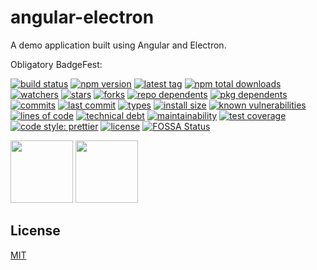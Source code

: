 # angular-electron
A demo application built using Angular and Electron.

Obligatory BadgeFest:

[![build status][build-status-badge-image]][build-status-url]
[![npm version][npm-version-badge-image]][npm-version-url]
[![latest tag][latest-tag-badge-image]][latest-tag-url]
[![npm total downloads][npm-total-downloads-badge-image]][npm-total-downloads-url]
[![watchers][watchers-badge-image]][watchers-url]
[![stars][stars-badge-image]][stars-url]
[![forks][forks-badge-image]][forks-url]
[![repo dependents][repo-dependents-badge-image]][repo-dependents-url]
[![pkg dependents][pkg-dependents-badge-image]][pkg-dependents-url]
[![commits][commits-badge-image]][commits-url]
[![last commit][last-commit-badge-image]][last-commit-url]
[![types][types-badge-image]][types-url]
[![install size][install-size-badge-image]][install-size-url]
[![known vulnerabilities][known-vulnerabilities-badge-image]][known-vulnerabilities-url]
[![lines of code][lines-of-code-badge-image]][lines-of-code-url]
[![technical debt][technical-debt-badge-image]][technical-debt-url]
[![maintainability][maintainability-badge-image]][maintainability-url]
[![test coverage][test-coverage-badge-image]][test-coverage-url]
[![code style: prettier][prettier-badge-image]][prettier-url]
[![license][license-badge-image]][license-url]
[![FOSSA Status][fossa-badge-image]][fossa-badge-url]

<img src="https://upload.wikimedia.org/wikipedia/commons/c/cf/Angular_full_color_logo.svg" width="100" />
<img src="https://upload.wikimedia.org/wikipedia/commons/9/91/Electron_Software_Framework_Logo.svg" width="100" />

## License
[MIT](https://choosealicense.com/licenses/mit/)

[build-status-badge-image]: https://secure.travis-ci.org/tom-weatherhead/angular-electron.svg
[build-status-url]: https://travis-ci.org/tom-weatherhead/angular-electron
[npm-version-badge-image]: https://img.shields.io/npm/v/thaw-angular-electron.svg
[npm-version-url]: https://www.npmjs.com/package/thaw-angular-electron
[latest-tag-badge-image]: https://badgen.net/github/tag/tom-weatherhead/angular-electron
[latest-tag-url]: https://github.com/tom-weatherhead/angular-electron/tags
[npm-total-downloads-badge-image]: https://img.shields.io/npm/dt/thaw-angular-electron.svg
[npm-total-downloads-url]: https://www.npmjs.com/package/thaw-angular-electron
[watchers-badge-image]: https://badgen.net/github/watchers/tom-weatherhead/angular-electron
[watchers-url]: https://github.com/tom-weatherhead/angular-electron/watchers
[stars-badge-image]: https://badgen.net/github/stars/tom-weatherhead/angular-electron
[stars-url]: https://github.com/tom-weatherhead/angular-electron/stargazers
[forks-badge-image]: https://badgen.net/github/forks/tom-weatherhead/angular-electron
[forks-url]: https://github.com/tom-weatherhead/angular-electron/network/members
[repo-dependents-badge-image]: https://badgen.net/github/dependents-repo/tom-weatherhead/angular-electron
[repo-dependents-url]: https://badgen.net/github/dependents-repo/tom-weatherhead/angular-electron
[pkg-dependents-badge-image]: https://badgen.net/github/dependents-pkg/tom-weatherhead/angular-electron
[pkg-dependents-url]: https://badgen.net/github/dependents-pkg/tom-weatherhead/angular-electron
[commits-badge-image]: https://badgen.net/github/commits/tom-weatherhead/angular-electron
[commits-url]: https://github.com/tom-weatherhead/angular-electron/commits/master
[last-commit-badge-image]: https://badgen.net/github/last-commit/tom-weatherhead/angular-electron
[last-commit-url]: https://badgen.net/github/last-commit/tom-weatherhead/angular-electron
[types-badge-image]: https://badgen.net/npm/types/thaw-angular-electron
[types-url]: https://badgen.net/npm/types/thaw-angular-electron
[install-size-badge-image]: https://badgen.net/packagephobia/install/thaw-angular-electron
[install-size-url]: https://badgen.net/packagephobia/install/thaw-angular-electron
[known-vulnerabilities-badge-image]: https://snyk.io/test/github/tom-weatherhead/angular-electron/badge.svg?targetFile=package.json&package-lock.json
[known-vulnerabilities-url]: https://snyk.io/test/github/tom-weatherhead/angular-electron?targetFile=package.json&package-lock.json
[lines-of-code-badge-image]: https://badgen.net/codeclimate/loc/tom-weatherhead/angular-electron
[lines-of-code-url]: https://badgen.net/codeclimate/loc/tom-weatherhead/angular-electron
[technical-debt-badge-image]: https://badgen.net/codeclimate/tech-debt/tom-weatherhead/angular-electron
[technical-debt-url]: https://badgen.net/codeclimate/tech-debt/tom-weatherhead/angular-electron
[maintainability-badge-image]: https://api.codeclimate.com/v1/badges/2a66d64a08223583a60d/maintainability
[maintainability-url]: https://codeclimate.com/github/tom-weatherhead/angular-electron/maintainability
[test-coverage-badge-image]: https://api.codeclimate.com/v1/badges/2a66d64a08223583a60d/test_coverage
[test-coverage-url]: https://codeclimate.com/github/tom-weatherhead/angular-electron/test_coverage
[prettier-badge-image]: https://img.shields.io/badge/code_style-prettier-ff69b4.svg?style=flat-square
[prettier-url]: https://github.com/prettier/prettier
[license-badge-image]: https://img.shields.io/github/license/mashape/apistatus.svg
[license-url]: https://github.com/tom-weatherhead/thaw-macd/blob/master/LICENSE
[fossa-badge-image]: https://app.fossa.io/api/projects/git%2Bhttps%3A%2F%2Fgithub.com%2Fmoment%2Fmoment.svg?type=shield
[fossa-badge-url]: https://app.fossa.io/projects/git%2Bhttps%3A%2F%2Fgithub.com%2Fmoment%2Fmoment?ref=badge_shield
